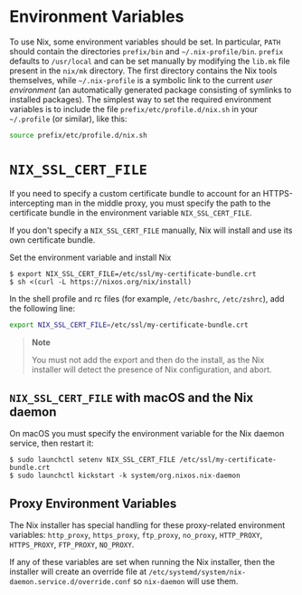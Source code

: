 # Environment Variables

To use Nix, some environment variables should be set. In particular,
`PATH` should contain the directories `prefix/bin` and
`~/.nix-profile/bin`. `prefix` defaults to `/usr/local` and can be set manually by modifying the `lib.mk` file present in the `nix/mk` directory. The first directory contains the Nix tools
themselves, while `~/.nix-profile` is a symbolic link to the current
*user environment* (an automatically generated package consisting of
symlinks to installed packages). The simplest way to set the required
environment variables is to include the file
`prefix/etc/profile.d/nix.sh` in your `~/.profile` (or similar), like
this:

```bash
source prefix/etc/profile.d/nix.sh
```

# `NIX_SSL_CERT_FILE`

If you need to specify a custom certificate bundle to account for an
HTTPS-intercepting man in the middle proxy, you must specify the path to
the certificate bundle in the environment variable `NIX_SSL_CERT_FILE`.

If you don't specify a `NIX_SSL_CERT_FILE` manually, Nix will install
and use its own certificate bundle.

Set the environment variable and install Nix

```console
$ export NIX_SSL_CERT_FILE=/etc/ssl/my-certificate-bundle.crt
$ sh <(curl -L https://nixos.org/nix/install)
```

In the shell profile and rc files (for example, `/etc/bashrc`,
`/etc/zshrc`), add the following line:

```bash
export NIX_SSL_CERT_FILE=/etc/ssl/my-certificate-bundle.crt
```

> **Note**
> 
> You must not add the export and then do the install, as the Nix
> installer will detect the presence of Nix configuration, and abort.

## `NIX_SSL_CERT_FILE` with macOS and the Nix daemon

On macOS you must specify the environment variable for the Nix daemon
service, then restart it:

```console
$ sudo launchctl setenv NIX_SSL_CERT_FILE /etc/ssl/my-certificate-bundle.crt
$ sudo launchctl kickstart -k system/org.nixos.nix-daemon
```

## Proxy Environment Variables

The Nix installer has special handling for these proxy-related
environment variables: `http_proxy`, `https_proxy`, `ftp_proxy`,
`no_proxy`, `HTTP_PROXY`, `HTTPS_PROXY`, `FTP_PROXY`, `NO_PROXY`.

If any of these variables are set when running the Nix installer, then
the installer will create an override file at
`/etc/systemd/system/nix-daemon.service.d/override.conf` so `nix-daemon`
will use them.
